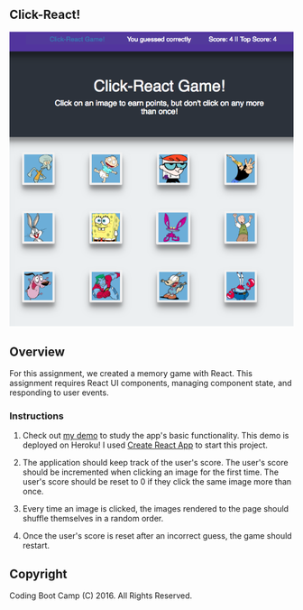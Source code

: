 ## Click-React!

![screenshot](screenshot3.png)


## Overview

For this assignment, we created a memory game with React. This assignment requires React UI components, managing component state, and responding to user events.

### Instructions

1. Check out [my demo](http://click-react-game.herokuapp.com/) to study the app's basic functionality. This demo is deployed on Heroku! I used [Create React App](https://github.com/facebookincubator/create-react-app) to start this project.

2. The application should keep track of the user's score. The user's score should be incremented when clicking an image for the first time. The user's score should be reset to 0 if they click the same image more than once.

3. Every time an image is clicked, the images rendered to the page should shuffle themselves in a random order.

4. Once the user's score is reset after an incorrect guess, the game should restart.





## Copyright
Coding Boot Camp (C) 2016. All Rights Reserved.
